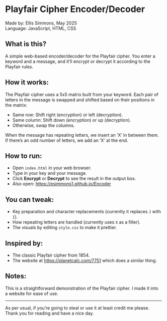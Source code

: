 Playfair Cipher Encoder/Decoder
===============================

Made by: Ellis Simmons, May 2025  
Language: JavaScript, HTML, CSS

What is this?
--------------
A simple web-based encoder/decoder for the Playfair cipher. You enter a keyword and a message, and it’ll encrypt or decrypt it according to the Playfair rules.

How it works:
--------------
The Playfair cipher uses a 5x5 matrix built from your keyword. Each pair of letters in the message is swapped and shifted based on their positions in the matrix:
- Same row: Shift right (encryption) or left (decryption).
- Same column: Shift down (encryption) or up (decryption).
- Otherwise, swap the columns.

When the message has repeating letters, we insert an ‘X’ in between them. If there’s an odd number of letters, we add an ‘X’ at the end.

How to run:
-----------
- Open `index.html` in your web browser.
- Type in your key and your message.
- Click **Encrypt** or **Decrypt** to see the result in the output box.
- Also open: https://esimmons1.github.io/Encoder

You can tweak:
--------------
- Key preparation and character replacements (currently it replaces `J` with `I`).
- How repeating letters are handled (currently uses `X` as a filler).
- The visuals by editing `style.css` to make it prettier.

Inspired by:
------------
- The classic Playfair cipher from 1854.
- The website at https://planetcalc.com/7751 which does a similar thing.

Notes:
------
This is a straightforward demonstration of the Playfair cipher. I made it into a website for ease of use.

---
As per usual, if you’re going to steal or use it at least credit me please. Thank you for reading and have a nice day.

